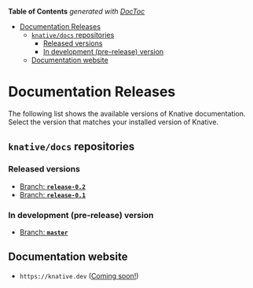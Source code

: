 <!-- START doctoc generated TOC please keep comment here to allow auto update -->
<!-- DON'T EDIT THIS SECTION, INSTEAD RE-RUN doctoc TO UPDATE -->
**Table of Contents**  *generated with [DocToc](https://github.com/thlorenz/doctoc)*

- [Documentation Releases](#documentation-releases)
  - [`knative/docs` repositories](#knativedocs-repositories)
    - [Released versions](#released-versions)
    - [In development (pre-release) version](#in-development-pre-release-version)
  - [Documentation website](#documentation-website)

<!-- END doctoc generated TOC please keep comment here to allow auto update -->

# Documentation Releases

The following list shows the available versions of Knative documentation. Select
the version that matches your installed version of Knative.

## `knative/docs` repositories

### Released versions

- [Branch: **`release-0.2`**](https://github.com/knative/docs/tree/release-0.2)
- [Branch: **`release-0.1`**](https://github.com/knative/docs/tree/release-0.1)

### In development (pre-release) version

- [Branch: **`master`**](https://github.com/knative/docs/tree/master)

## Documentation website

- `https://knative.dev`
  ([Coming soon!](https://github.com/knative/docs/projects/5))
